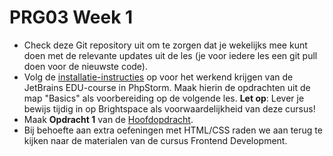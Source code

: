 # PRG03 Week 1

- Check deze Git repository uit om te zorgen dat je wekelijks mee kunt doen met de relevante updates uit de les (je
  voor iedere les een git pull doen voor de nieuwste code).
- Volg de [installatie-instructies](../edu-course) op voor het werkend krijgen van de JetBrains EDU-course in PhpStorm.
  Maak hierin de opdrachten uit de map "Basics" als voorbereiding op de volgende les. **Let op**: Lever je bewijs 
  tijdig in op Brightspace als voorwaardelijkheid van deze cursus!
- Maak **Opdracht 1** van de [Hoofdopdracht](../assignment).
- Bij behoefte aan extra oefeningen met HTML/CSS raden we aan terug te kijken naar de materialen van de cursus
  Frontend Development.
